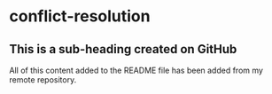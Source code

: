 # conflict-resolution

## This is a sub-heading created on GitHub

All of this content added to the README file has been added from my remote repository.
